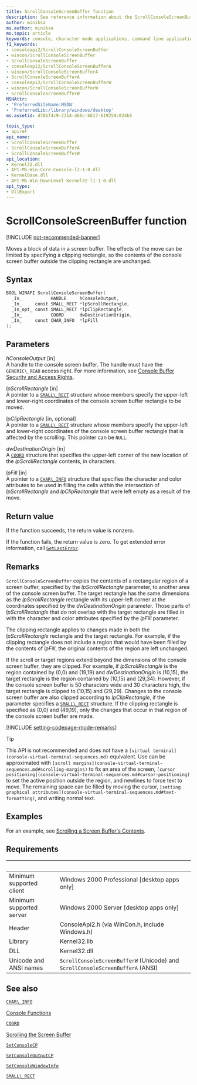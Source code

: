 ```yaml
---
title: ScrollConsoleScreenBuffer function
description: See reference information about the ScrollConsoleScreenBuffer function, which moves a block of data in a screen buffer.
author: miniksa
ms.author: miniksa
ms.topic: article
keywords: console, character mode applications, command line applications, terminal applications, console api
f1_keywords:
- consoleapi2/ScrollConsoleScreenBuffer
- wincon/ScrollConsoleScreenBuffer
- ScrollConsoleScreenBuffer
- consoleapi2/ScrollConsoleScreenBufferA
- wincon/ScrollConsoleScreenBufferA
- ScrollConsoleScreenBufferA
- consoleapi2/ScrollConsoleScreenBufferW
- wincon/ScrollConsoleScreenBufferW
- ScrollConsoleScreenBufferW
MSHAttr:
- 'PreferredSiteName:MSDN'
- 'PreferredLib:/library/windows/desktop'
ms.assetid: d78bf4c9-2314-466c-b617-619259c824b5

topic_type:
- apiref
api_name:
- ScrollConsoleScreenBuffer
- ScrollConsoleScreenBufferA
- ScrollConsoleScreenBufferW
api_location:
- Kernel32.dll
- API-MS-Win-Core-Console-l2-1-0.dll
- KernelBase.dll
- API-MS-Win-DownLevel-Kernel32-l1-1-0.dll
api_type:
- DllExport
---
```


# ScrollConsoleScreenBuffer function

[!INCLUDE [not-recommended-banner](./includes/not-recommended-banner.md)]

Moves a block of data in a screen buffer. The effects of the move can be limited by specifying a clipping rectangle, so the contents of the console screen buffer outside the clipping rectangle are unchanged.

## Syntax

```C
BOOL WINAPI ScrollConsoleScreenBuffer(
  _In_           HANDLE     hConsoleOutput,
  _In_     const SMALL_RECT *lpScrollRectangle,
  _In_opt_ const SMALL_RECT *lpClipRectangle,
  _In_           COORD      dwDestinationOrigin,
  _In_     const CHAR_INFO  *lpFill
);
```

## Parameters

*hConsoleOutput* \[in\]  
A handle to the console screen buffer. The handle must have the `GENERIC\_READ` access right. For more information, see [Console Buffer Security and Access Rights](console-buffer-security-and-access-rights.md).

*lpScrollRectangle* \[in\]  
A pointer to a [`SMALL\_RECT`](small-rect-str.md) structure whose members specify the upper-left and lower-right coordinates of the console screen buffer rectangle to be moved.

*lpClipRectangle* \[in, optional\]  
A pointer to a [`SMALL\_RECT`](small-rect-str.md) structure whose members specify the upper-left and lower-right coordinates of the console screen buffer rectangle that is affected by the scrolling. This pointer can be `NULL`.

*dwDestinationOrigin* \[in\]  
A [`COORD`](coord-str.md) structure that specifies the upper-left corner of the new location of the *lpScrollRectangle* contents, in characters.

*lpFill* \[in\]  
A pointer to a [`CHAR\_INFO`](char-info-str.md) structure that specifies the character and color attributes to be used in filling the cells within the intersection of *lpScrollRectangle* and *lpClipRectangle* that were left empty as a result of the move.

## Return value

If the function succeeds, the return value is nonzero.

If the function fails, the return value is zero. To get extended error information, call [`GetLastError`](https://msdn.microsoft.com/library/windows/desktop/ms679360).

## Remarks

`ScrollConsoleScreenBuffer` copies the contents of a rectangular region of a screen buffer, specified by the *lpScrollRectangle* parameter, to another area of the console screen buffer. The target rectangle has the same dimensions as the *lpScrollRectangle* rectangle with its upper-left corner at the coordinates specified by the *dwDestinationOrigin* parameter. Those parts of *lpScrollRectangle* that do not overlap with the target rectangle are filled in with the character and color attributes specified by the *lpFill* parameter.

The clipping rectangle applies to changes made in both the *lpScrollRectangle* rectangle and the target rectangle. For example, if the clipping rectangle does not include a region that would have been filled by the contents of *lpFill*, the original contents of the region are left unchanged.

If the scroll or target regions extend beyond the dimensions of the console screen buffer, they are clipped. For example, if *lpScrollRectangle* is the region contained by (0,0) and (19,19) and *dwDestinationOrigin* is (10,15), the target rectangle is the region contained by (10,15) and (29,34). However, if the console screen buffer is 50 characters wide and 30 characters high, the target rectangle is clipped to (10,15) and (29,29). Changes to the console screen buffer are also clipped according to *lpClipRectangle*, if the parameter specifies a [`SMALL\_RECT`](small-rect-str.md) structure. If the clipping rectangle is specified as (0,0) and (49,19), only the changes that occur in that region of the console screen buffer are made.

[!INCLUDE [setting-codepage-mode-remarks](./includes/setting-codepage-mode-remarks.md)]

> [!TIP]
> This API is not recommended and does not have a `[virtual terminal](console-virtual-terminal-sequences.md)` equivalent. Use can be approximated with `[scroll margins](console-virtual-terminal-sequences.md#scrolling-margins)` to fix an area of the screen, `[cursor positioning](console-virtual-terminal-sequences.md#cursor-positioning)` to set the active position outside the region, and newlines to force text to move. The remaining space can be filled by moving the cursor, `[setting graphical attributes](console-virtual-terminal-sequences.md#text-formatting)`, and writing normal text.

## Examples

For an example, see [Scrolling a Screen Buffer's Contents](scrolling-a-screen-buffer-s-contents.md).

## Requirements

| &nbsp; | &nbsp; |
|-|-|
| Minimum supported client | Windows 2000 Professional \[desktop apps only\] |
| Minimum supported server | Windows 2000 Server \[desktop apps only\] |
| Header | ConsoleApi2.h (via WinCon.h, include Windows.h) |
| Library | Kernel32.lib |
| DLL | Kernel32.dll |
| Unicode and ANSI names | `ScrollConsoleScreenBufferW` (Unicode) and `ScrollConsoleScreenBufferA` (ANSI) |

## See also

[`CHAR\_INFO`](char-info-str.md)

[Console Functions](console-functions.md)

[`COORD`](coord-str.md)

[Scrolling the Screen Buffer](scrolling-the-screen-buffer.md)

[`SetConsoleCP`](setconsolecp.md)

[`SetConsoleOutputCP`](setconsoleoutputcp.md)

[`SetConsoleWindowInfo`](setconsolewindowinfo.md)

[`SMALL\_RECT`](small-rect-str.md)
